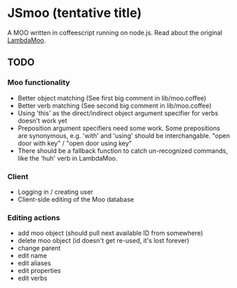JSmoo (tentative title)
=======================

A MOO written in coffeescript running on node.js.  Read about the original [LambdaMoo](http://en.wikipedia.org/wiki/LambdaMOO).

TODO
----

### Moo functionality

* Better object matching (See first big comment in lib/moo.coffee)
* Better verb matching (See second big comment in lib/moo.coffee)
* Using 'this' as the direct/indirect object argument specifier for verbs doesn't work yet
* Preposition argument specifiers need some work.  Some prepositions are synonymous, e.g. 'with' and 'using' should be interchangable.  "open door with key" / "open door using key"
* There should be a fallback function to catch un-recognized commands, like the 'huh' verb in LambdaMoo.

### Client

* Logging in / creating user
* Client-side editing of the Moo database

### Editing actions

* add moo object (should pull next available ID from somewhere)
* delete moo object (id doesn't get re-used, it's lost forever)
* change parent
* edit name
* edit aliases
* edit properties
* edit verbs
